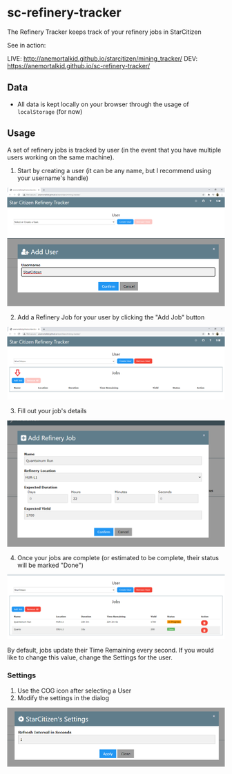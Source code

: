 # sc-refinery-tracker

The Refinery Tracker keeps track of your refinery jobs in StarCitizen

See in action:

LIVE: http://anemortalkid.github.io/starcitizen/mining_tracker/
DEV: https://anemortalkid.github.io/sc-refinery-tracker/

## Data

* All data is kept locally on your browser through the usage of `localStorage` (for now)

## Usage

A set of refinery jobs is tracked by user (in the event that you have multiple users working on the same machine).

1. Start by creating a user (it can be any name, but I recommend using your username's handle)

![](./docs/start_create_user.png)
![](./docs/create_user_dialog.png)

2. Add a Refinery Job for your user by clicking the "Add Job" button

![](./docs/add_job_view.png)

3. Fill out your job's details

![](./docs/add_job_dialog.png)

4. Once your jobs are complete (or estimated to be complete, their status will be marked "Done")

![](./docs/job_status_table.png)

By default, jobs update their Time Remaining every second. If you would like to change this value, change the Settings for the user.

### Settings

1. Use the COG icon after selecting a User
2. Modify the settings in the dialog

![](./docs/user_settings_dialog.png)
